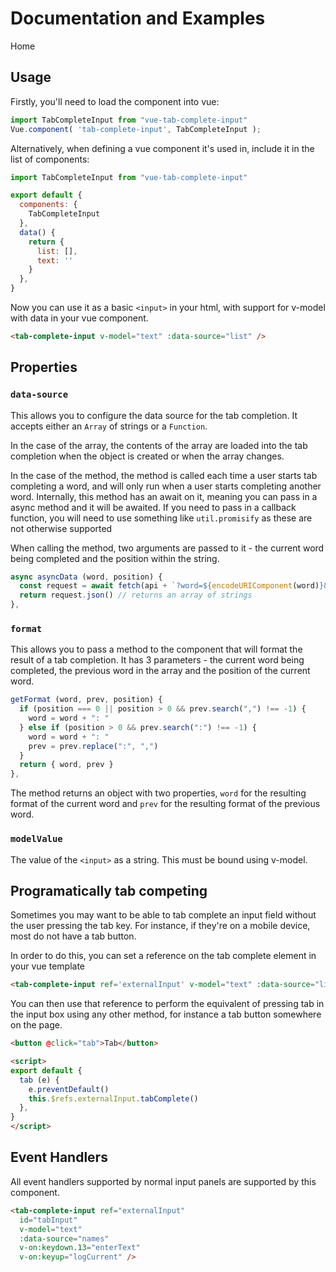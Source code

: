 # Documentation and Examples

<router-link to="/">Home</router-link>

## Usage

Firstly, you'll need to load the component into vue:

``` javascript
import TabCompleteInput from "vue-tab-complete-input"
Vue.component( 'tab-complete-input', TabCompleteInput );
```

Alternatively, when defining a vue component it's used in, include it in the list of components:

``` javascript
import TabCompleteInput from "vue-tab-complete-input"

export default {
  components: {
    TabCompleteInput
  },
  data() {
    return {
      list: [],
      text: ''
    }
  },
}
```

Now you can use it as a basic `<input>` in your html, with support for v-model with data in your vue component.

``` html
<tab-complete-input v-model="text" :data-source="list" />
```

<ExampleContainer source="BasicExample.vue">
  <BasicExample />
</ExampleContainer>

## Properties

### `data-source`

This allows you to configure the data source for the tab completion. It accepts either an `Array` of strings or a `Function`.

In the case of the array, the contents of the array are loaded into the tab completion when the object is created or when the array changes.

In the case of the method, the method is called each time a user starts tab completing a word, and will only run when a user starts completing another word.
Internally, this method has an await on it, meaning you can pass in a async method and it will be awaited. If you need to pass in a callback function, you will 
need to use something like `util.promisify` as these are not otherwise supported

When calling the method, two arguments are passed to it - the current word being completed and the position within the string.

``` JavaScript
async asyncData (word, position) {
  const request = await fetch(api + `?word=${encodeURIComponent(word)}&pos=${encodeURIComponent(position)}`)
  return request.json() // returns an array of strings
}, 
```

<ExampleContainer source="AsyncExample.vue">
  <AsyncExample />
</ExampleContainer>

### `format`

This allows you to pass a method to the component that will format the result of a tab completion. It has 3 parameters - the current word being completed, the previous word in the array and the position of the current word.

```JavaScript
getFormat (word, prev, position) {
  if (position === 0 || position > 0 && prev.search(",") !== -1) {
    word = word + ": "
  } else if (position > 0 && prev.search(":") !== -1) {
    word = word + ": "
    prev = prev.replace(":", ",")
  }
  return { word, prev }
}, 

```

<ExampleContainer source="FormatExample.vue">
  <FormatExample />
</ExampleContainer>

The method returns an object with two properties, `word` for the resulting format of the current word and `prev` for the resulting format of the previous word.

### `modelValue`

The value of the `<input>` as a string. This must be bound using v-model.

<ExampleContainer source="ValueExample.vue">
  <ValueExample />
</ExampleContainer>

## Programatically tab competing

Sometimes you may want to be able to tab complete an input field without the user pressing the tab key. For instance, if they're on a mobile device, most do not have a tab button. 

In order to do this, you can set a reference on the tab complete element in your vue template

```html
<tab-complete-input ref='externalInput' v-model="text" :data-source="list" />
```

You can then use that reference to perform the equivalent of pressing tab in the input box using any other method, for instance a tab button somewhere on the page. 

```html
<button @click="tab">Tab</button>

<script>
export default {
  tab (e) {
    e.preventDefault()
    this.$refs.externalInput.tabComplete()
  },
}
</script>
```

<ExampleContainer source="TabExample.vue">
  <TabExample />
</ExampleContainer>

## Event Handlers

All event handlers supported by normal input panels are supported by this component.

```html
<tab-complete-input ref="externalInput" 
  id="tabInput" 
  v-model="text" 
  :data-source="names" 
  v-on:keydown.13="enterText" 
  v-on:keyup="logCurrent" />
```

<BasicExample :testEvents='true' />

